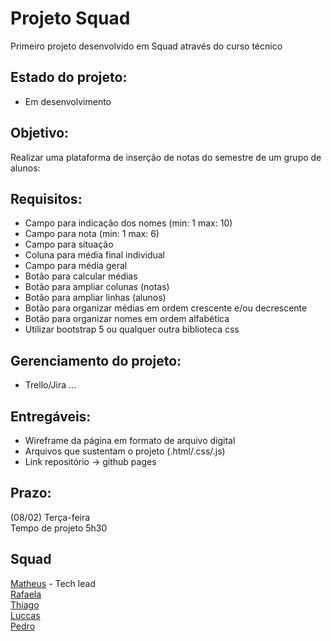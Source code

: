 # Projeto Squad

Primeiro projeto desenvolvido em Squad através do curso técnico<br>

## Estado do projeto:
- Em desenvolvimento

## Objetivo:
 Realizar uma plataforma de inserção de notas do semestre de um grupo de alunos:

## Requisitos:
- Campo para indicação dos nomes (min: 1 max: 10)
- Campo para nota (min: 1 max: 6)
- Campo para situação
- Coluna para média final individual
- Campo para média geral
- Botão para calcular médias
- Botão para ampliar colunas (notas)
- Botão para ampliar linhas (alunos)
- Botão para organizar médias em ordem crescente e/ou decrescente
- Botão para organizar nomes em ordem alfabética
- Utilizar bootstrap 5 ou qualquer outra biblioteca css

## Gerenciamento do projeto:
 - Trello/Jira ...


## Entregáveis:
-	Wireframe da página em formato de arquivo digital
-	Arquivos que sustentam o projeto (.html/.css/.js)
-	Link repositório -> github pages

## Prazo:
(08/02) Terça-feira<br>
Tempo de projeto 5h30

## Squad
  [Matheus](https://github.com/MatheusAlvarez "GitHub do Matheus") - Tech lead <br>
  [Rafaela](https://github.com/RafaelaMascarenhas "GitHub da Rafaela")<br>
  [Thiago](https://github.com/Thmsantos "GitHub do Thiago")<br>
  [Luccas](https://github.com/LuccasThiago "GitHub do Luccas")<br>
  [Pedro](https://github.com/pedropalugan "GitHub do Pedro")

    

